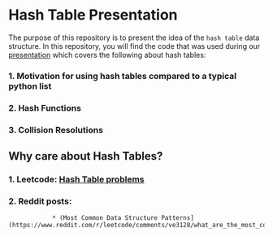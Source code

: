 # Hash Table Presentation 
The purpose of this repository is to present the idea of the `hash table` data structure. In this repository, you will find the code that was used during our [presentation](https://docs.google.com/presentation/d/1NCLc6p19IvXvYeru1W8ws734RZow3zMATC_YVWODY2Q/edit#slide=id.p) which covers the following about hash tables: 

### 1. Motivation for using hash tables compared to a typical python list

### 2. Hash Functions

### 3. Collision Resolutions

## Why care about Hash Tables?

### 1. Leetcode: [Hash Table problems](https://leetcode.com/tag/hash-table/)

### 2. Reddit posts: 
                * (Most Common Data Structure Patterns](https://www.reddit.com/r/leetcode/comments/ve3128/what_are_the_most_common_patterns_in_interviews/)


